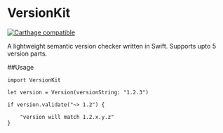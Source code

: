# VersionKit

[![Carthage compatible](https://img.shields.io/badge/Carthage-compatible-4BC51D.svg?style=flat)](https://github.com/Carthage/Carthage)

A lightweight semantic version checker written in Swift. Supports upto 5 version parts. 

##Usage
    
    import VersionKit

    let version = Version(versionString: "1.2.3")
    
    if version.validate("~> 1.2") {
    
        "version will match 1.2.x.y.z"
    }
    
